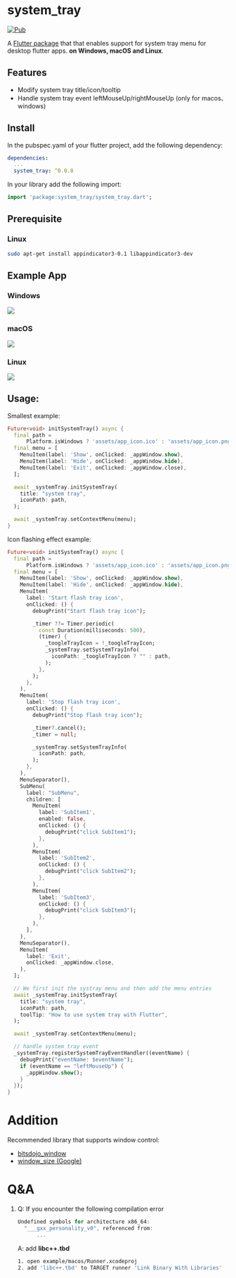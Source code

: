 # system_tray
[![Pub](https://img.shields.io/pub/v/system_tray.svg)](https://pub.dartlang.org/packages/system_tray)

A [Flutter package](https://github.com/antler119/system_tray.git) that that enables support for system tray menu for desktop flutter apps. **on Windows, macOS and Linux**.

## Features
* Modify system tray title/icon/tooltip
* Handle system tray event leftMouseUp/rightMouseUp (only for macos、windows)

## Install
In the pubspec.yaml of your flutter project, add the following dependency:

```yaml
dependencies:
  ...
  system_tray: ^0.0.8
```

In your library add the following import:

```dart
import 'package:system_tray/system_tray.dart';
```

## Prerequisite

### Linux
```bash
sudo apt-get install appindicator3-0.1 libappindicator3-dev
```

## Example App
### Windows

<img src="https://raw.githubusercontent.com/antler119/system_tray/master/resources/screenshot_windows.jpg">

### macOS

<img src="https://raw.githubusercontent.com/antler119/system_tray/master/resources/screenshot_macos.jpg">

### Linux

<img src="https://raw.githubusercontent.com/antler119/system_tray/master/resources/screenshot_ubuntu.jpg">


## Usage:
Smallest example:

```dart
Future<void> initSystemTray() async {
  final path =
      Platform.isWindows ? 'assets/app_icon.ico' : 'assets/app_icon.png';
  final menu = [
    MenuItem(label: 'Show', onClicked: _appWindow.show),
    MenuItem(label: 'Hide', onClicked: _appWindow.hide),
    MenuItem(label: 'Exit', onClicked: _appWindow.close),
  ];

  await _systemTray.initSystemTray(
    title: "system tray",
    iconPath: path,
  );

  await _systemTray.setContextMenu(menu);
}
```

Icon flashing effect example:

```dart
Future<void> initSystemTray() async {
  final path =
      Platform.isWindows ? 'assets/app_icon.ico' : 'assets/app_icon.png';
  final menu = [
    MenuItem(label: 'Show', onClicked: _appWindow.show),
    MenuItem(label: 'Hide', onClicked: _appWindow.hide),
    MenuItem(
      label: 'Start flash tray icon',
      onClicked: () {
        debugPrint("Start flash tray icon");

        _timer ??= Timer.periodic(
          const Duration(milliseconds: 500),
          (timer) {
            _toogleTrayIcon = !_toogleTrayIcon;
            _systemTray.setSystemTrayInfo(
              iconPath: _toogleTrayIcon ? "" : path,
            );
          },
        );
      },
    ),
    MenuItem(
      label: 'Stop flash tray icon',
      onClicked: () {
        debugPrint("Stop flash tray icon");

        _timer?.cancel();
        _timer = null;

        _systemTray.setSystemTrayInfo(
          iconPath: path,
        );
      },
    ),
    MenuSeparator(),
    SubMenu(
      label: "SubMenu",
      children: [
        MenuItem(
          label: 'SubItem1',
          enabled: false,
          onClicked: () {
            debugPrint("click SubItem1");
          },
        ),
        MenuItem(
          label: 'SubItem2',
          onClicked: () {
            debugPrint("click SubItem2");
          },
        ),
        MenuItem(
          label: 'SubItem3',
          onClicked: () {
            debugPrint("click SubItem3");
          },
        ),
      ],
    ),
    MenuSeparator(),
    MenuItem(
      label: 'Exit',
      onClicked: _appWindow.close,
    ),
  ];

  // We first init the systray menu and then add the menu entries
  await _systemTray.initSystemTray(
    title: "system tray",
    iconPath: path,
    toolTip: "How to use system tray with Flutter",
  );

  await _systemTray.setContextMenu(menu);

  // handle system tray event
  _systemTray.registerSystemTrayEventHandler((eventName) {
    debugPrint("eventName: $eventName");
    if (eventName == "leftMouseUp") {
      _appWindow.show();
    }
  });
}
```

# Addition

Recommended library that supports window control:

- [bitsdojo_window](https://pub.dev/packages/bitsdojo_window)
- [window_size (Google)](https://github.com/google/flutter-desktop-embedding/tree/master/plugins/window_size)

# Q&A
1. Q: If you encounter the following compilation error
    ``` C++
    Undefined symbols for architecture x86_64:
      "___gxx_personality_v0", referenced from:
          ...
    ```
    A: add **libc++.tbd**
      ``` bash
      1. open example/macos/Runner.xcodeproj
      2. add 'libc++.tbd' to TARGET runner 'Link Binary With Libraries' 
      ```